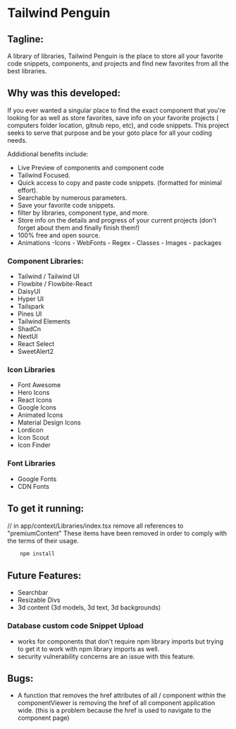 # Tailwind Penguin

## Tagline: 
A library of libraries, Tailwind Penguin is the place to store all your favorite code snippets, components, and projects and find new favorites from all the best libraries.

## Why was this developed:
If you ever wanted a singular place to find the exact component that you're looking for as well as store favorites, save info on your favorite projects ( computers folder location, gitnub repo, etc), and code snippets. This project seeks to serve that purpose and be your goto place for all your coding needs.

Addidional benefits include:
- Live Preview of components and component code
- Tailwind Focused.
- Quick access to copy and paste code snippets. (formatted for minimal effort). 
- Searchable by numerous parameters.
- Save your favorite code snippets.
- filter by libraries, component type, and more.
- Store info on the details and progress of your current projects (don't forget about them and finally finish them!)
- 100% free and open source.
- Animations -Icons - WebFonts - Regex - Classes - Images - packages

### Component Libraries: 
- Tailwind / Tailwind UI
- Flowbite  / Flowbite-React
- DaisyUI
- Hyper UI
- Tailspark
- Pines UI
- Tailwind Elements
- ShadCn
- NextUI
- React Select
- SweetAlert2

### Icon Libraries
- Font Awesome
- Hero Icons
- React Icons
- Google Icons
- Animated Icons
- Material Design Icons
- Lordicon
- Icon Scout
- Icon Finder

### Font Libraries
- Google Fonts
- CDN Fonts

## To get it running:
// in app/context/Libraries/index.tsx
remove all references to "premiumContent"
These items have been removed in order to comply with the terms of their usage.

```bash
    npm install
```

## Future Features:
- Searchbar
- Resizable Divs
- 3d content (3d models, 3d text, 3d backgrounds)

### Database custom code Snippet Upload 
- works for components that don't require npm library imports but trying to get it to work with npm library imports as well.
- security vulnerability concerns are an issue with this feature.

## Bugs:
- A function that removes the href attributes of all <a>/<Link> component within the componentViewer is removing the href of all component application wide. (this is a problem because the href is used to navigate to the component page)